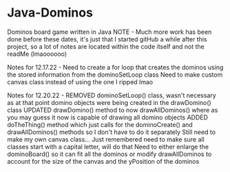# Java-Dominos
Dominos board game written in Java
NOTE - Much more work has been done before these dates, it's just that I started gitHub a while after this project, so a lot of notes are located within the code itself and not the readMe (lmaoooooo)

Notes for 12.17.22 - 
Need to create a for loop that creates the dominos using the stored information from the dominoSetLoop class
Need to make custom canvas class instead of using the one I ripped lmao

Notes for 12.20.22 - 
REMOVED dominoSetLoop() class, wasn't necessary as at that point domino objects were being created in the drawDomino() class
UPDATED drawDomino() method to now drawAllDominos() where as you may guess it now is capable of drawing all domino objects
ADDED doTheThing() method which just calls for the dominoCreate() and drawAllDominos() methods so I don't have to do it separately
Still need to make my own canvas class...
Just remembered need to make sure all classes start with a capital letter, will do that
Need to either enlarge the dominoBoard() so it can fit all the dominos or modify drawAllDominos to account for the size of the canvas and the yPosition of the dominos
